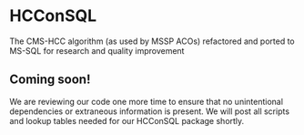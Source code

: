 # HCConSQL
The CMS-HCC algorithm (as used by MSSP ACOs) refactored and ported to MS-SQL for research and quality improvement  

## Coming soon!

We are reviewing our code one more time to ensure that no unintentional dependencies or extraneous information is present. We will post all scripts and lookup tables needed for our HCConSQL package shortly. 
